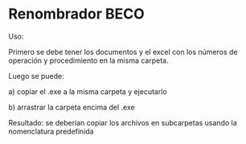 # Renombrador BECO

Uso:

Primero se debe tener los documentos y el excel con los números de operación y procedimiento en la misma carpeta.

Luego se puede:

a) copiar el .exe a la misma carpeta y ejecutarlo

b) arrastrar la carpeta encima del .exe

Resultado: se deberían copiar los archivos en subcarpetas usando la nomenclatura predefinida
